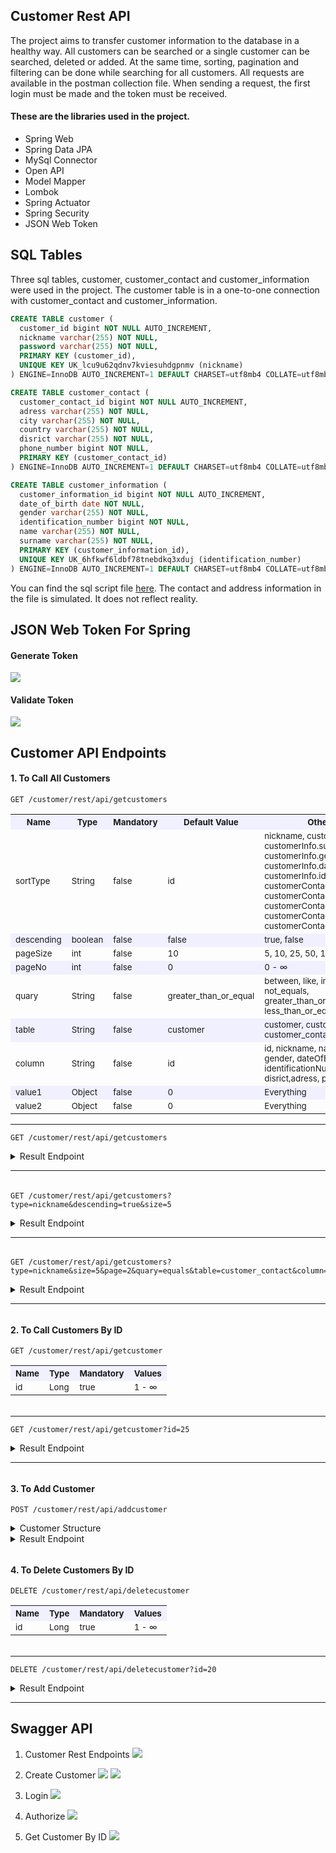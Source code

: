 
## Customer Rest API

The project aims to transfer customer information to the database in a healthy way. All customers can be searched or a single customer can be searched, deleted or added. At the same time, sorting, pagination and filtering can be done while searching for all customers. All requests are available in the postman collection file. When sending a request, the first login must be made and the token must be received.

#### These are the libraries used in the project.

* Spring Web
* Spring Data JPA
* MySql Connector
* Open API
* Model Mapper
* Lombok
* Spring Actuator
* Spring Security
* JSON Web Token

## SQL Tables

Three sql tables, customer, customer_contact and customer_information were used in the project. The customer table is in a one-to-one connection with customer_contact and customer_information.

```SQL
CREATE TABLE customer (
  customer_id bigint NOT NULL AUTO_INCREMENT,
  nickname varchar(255) NOT NULL,
  password varchar(255) NOT NULL,
  PRIMARY KEY (customer_id),
  UNIQUE KEY UK_lcu9u62qdnv7kviesuhdgpnmv (nickname)
) ENGINE=InnoDB AUTO_INCREMENT=1 DEFAULT CHARSET=utf8mb4 COLLATE=utf8mb4_0900_ai_ci;

CREATE TABLE customer_contact (
  customer_contact_id bigint NOT NULL AUTO_INCREMENT,
  adress varchar(255) NOT NULL,
  city varchar(255) NOT NULL,
  country varchar(255) NOT NULL,
  disrict varchar(255) NOT NULL,
  phone_number bigint NOT NULL,
  PRIMARY KEY (customer_contact_id)
) ENGINE=InnoDB AUTO_INCREMENT=1 DEFAULT CHARSET=utf8mb4 COLLATE=utf8mb4_0900_ai_ci;

CREATE TABLE customer_information (
  customer_information_id bigint NOT NULL AUTO_INCREMENT,
  date_of_birth date NOT NULL,
  gender varchar(255) NOT NULL,
  identification_number bigint NOT NULL,
  name varchar(255) NOT NULL,
  surname varchar(255) NOT NULL,
  PRIMARY KEY (customer_information_id),
  UNIQUE KEY UK_6hfkwf6ldbf78tnebdkq3xduj (identification_number)
) ENGINE=InnoDB AUTO_INCREMENT=1 DEFAULT CHARSET=utf8mb4 COLLATE=utf8mb4_0900_ai_ci;
```
You can find the sql script file [here](https://github.com/gurkanguldas/Customer-Rest-API/blob/main/Customer.sql). The contact and address information in the file is simulated. It does not reflect reality.

## JSON Web Token For Spring
#### Generate Token
![](https://user-images.githubusercontent.com/59657939/177346206-59bb3b69-60f0-4ac4-b821-8be183bbf85c.svg)
#### Validate Token
![](https://user-images.githubusercontent.com/59657939/177349858-380d5054-33ca-4787-984c-f4666b1649a1.svg)
## Customer API Endpoints
#### 1. To Call All Customers
```
GET /customer/rest/api/getcustomers
```


<table>
  <tr style="background-color:#f0f0ff">
    <th><sub>Name</sub></th>
    <th><sub>Type</sub></th>
    <th><sub>Mandatory</sub></th>
    <th><sub>Default Value</sub></th>
    <th><sub>Other Values</sub></th>
  </tr>
  <tr>
    <td><sub>sortType</sub></td>
    <td><sub>String</sub></td>
    <td><sub>false</sub></td>
    <td><sub>id</sub></td>
    <td>
    <sub>
        nickname, customerInfo.name, customerInfo.surname, customerInfo.gender, <br />customerInfo.dateOfBirth,
        customerInfo.identificationNumber,<br /> customerContact.country,
        customerContact.city, customerContact.disrict,<br />
        customerContact.adress, customerContact.phoneNumber
    </sub>
    </td>
  </tr>
  <tr style="background-color:#f0f0ff">
    <td><sub>descending</sub></td>
    <td><sub>boolean</sub></td>
    <td><sub>false</sub></td>
    <td><sub>false</sub></td>
    <td><sub>true, false</sub></td>
  </tr>
  <tr>
    <td><sub>pageSize</sub></td>
    <td><sub>int</sub></td>
    <td><sub>false</sub></td>
    <td><sub>10</sub></td>
    <td><sub>5, 10, 25, 50, 100 ...</sub></td>
  </tr>
  <tr style="background-color:#f0f0ff">
    <td><sub>pageNo</sub></td>
    <td><sub>int</sub></td>
    <td><sub>false</sub></td>
    <td><sub>0</sub></td>
    <td><sub>0 - ∞</sub></td>
  </tr>
  <tr>
    <td><sub>quary</sub></td>
    <td><sub>String</sub></td>
    <td><sub>false</sub></td>
    <td><sub>greater_than_or_equal</sub></td>
    <td><sub>between, like, in, equals, not_equals,<br> greater_than_or_equal, less_than_or_equal</sub></td>
  </tr>
  <tr style="background-color:#f0f0ff">
    <td><sub>table</sub></td>
    <td><sub>String</sub></td>
    <td><sub>false</sub></td>
    <td><sub>customer</sub></td>
    <td><sub>customer, customer_information, customer_contact</sub></td>
  </tr>
  <tr>
    <td><sub>column</sub></td>
    <td><sub>String</sub></td>
    <td><sub>false</sub></td>
    <td><sub>id</sub></td>
    <td><sub>id, nickname, name, surname, gender, dateOfBirth,<br>
        identificationNumber, country,city, disrict,adress, phoneNumber
        </sub></td>
  </tr>
  <tr style="background-color:#f0f0ff">
    <td><sub>value1</sub></td>
    <td><sub>Object</sub></td>
    <td><sub>false</sub></td>
    <td><sub>0</sub></td>
    <td><sub>Everything</sub></td>
  </tr>
  <tr>
    <td><sub>value2</sub></td>
    <td><sub>Object</sub></td>
    <td><sub>false</sub></td>
    <td><sub>0</sub></td>
    <td><sub>Everything</sub></td>
  </tr>
</table>

***
```
GET /customer/rest/api/getcustomers
```

<details>
  <summary>
    Result Endpoint
  </summary>
  
```json
{
  "succesful": true,
  "code": "getCustomers",
  "message": "The customer list has been successfully called up.",
  "result": [
    {
      "id": 1,
      "nickname": "yagizaybar65",
      "password": "IsrF16eJ7amxIc2",
      "customerInfo": {
        "id": 1,
        "name": "Yağız Erkân",
        "surname": "Aybar",
        "gender": "man",
        "dateOfBirth": "1970-09-17",
        "identificationNumber": 20781401532
      },
      "customerContact": {
        "id": 1,
        "country": "Turkey",
        "city": "GİRESUN",
        "disrict": "BULANCAK",
        "adress": "AHMETLİ KÖYÜ MAH.MERKEZ MEVKİ SOKAK NO:19 93072 BULANCAK/GİRESUN",
        "phoneNumber": 905456974246
      }
    },
    {
      "id": 2,
      "nickname": "celâleddindaglaroglu20",
      "password": "nBy8n5HCqq7",
      "customerInfo": {
        "id": 2,
        "name": "Celâleddin Asil",
        "surname": "Dağlaroğlu",
        "gender": "man",
        "dateOfBirth": "1989-08-01",
        "identificationNumber": 27255242181
      },
      "customerContact": {
        "id": 2,
        "country": "Turkey",
        "city": "TEKİRDAĞ",
        "disrict": "ÇERKEZKÖY",
        "adress": "GAZİ MUSTAFA KEMALPAŞA MAH.ŞEKER SOKAK NO:717 110896 ÇERKEZKÖY/TEKİRDAĞ",
        "phoneNumber": 905442480200
      }
    },
    {
      "id": 3,
      "nickname": "seybangonultas17",
      "password": "9la33LwmbX",
      "customerInfo": {
        "id": 3,
        "name": "Şeyban Altan",
        "surname": "Gönültaş",
        "gender": "man",
        "dateOfBirth": "1967-11-28",
        "identificationNumber": 17523295028
      },
      "customerContact": {
        "id": 3,
        "country": "Turkey",
        "city": "KONYA",
        "disrict": "SELÇUKLU",
        "adress": "BÜYÜKKAYACIK MAH.ORMANSEVEN SOKAK NO:816 100632 SELÇUKLU/KONYA",
        "phoneNumber": 905421818316
      }
    },
    {
      "id": 4,
      "nickname": "nihataybar42",
      "password": "G39gWvNCQARu",
      "customerInfo": {
        "id": 4,
        "name": "Nihat Cihad",
        "surname": "Aybar",
        "gender": "man",
        "dateOfBirth": "2006-01-21",
        "identificationNumber": 10328328145
      },
      "customerContact": {
        "id": 4,
        "country": "Turkey",
        "city": "MERSİN",
        "disrict": "AKDENİZ",
        "adress": "KARACAİLYAS MAH.2971. SOKAK NO:363 119645 AKDENİZ/MERSİN",
        "phoneNumber": 905456612249
      }
    },
    {
      "id": 5,
      "nickname": "ensarakisik53",
      "password": "sW56afU3F0aCT5N",
      "customerInfo": {
        "id": 5,
        "name": "Ensar Agâh",
        "surname": "Akışık",
        "gender": "man",
        "dateOfBirth": "1997-06-17",
        "identificationNumber": 18390353664
      },
      "customerContact": {
        "id": 5,
        "country": "Turkey",
        "city": "İSTANBUL",
        "disrict": "ADALAR",
        "adress": "KINALIADA MAH.MANASTIRALTI KÜME EVLERİ SOKAK NO:211 95630 ADALAR/İSTANBUL",
        "phoneNumber": 905471484248
      }
    },
    {
      "id": 6,
      "nickname": "samiyildizoglu60",
      "password": "PV4ai8rmI72g8cgJ",
      "customerInfo": {
        "id": 6,
        "name": "Sami Ercan",
        "surname": "Yıldızoğlu",
        "gender": "man",
        "dateOfBirth": "1949-01-16",
        "identificationNumber": 13958337237
      },
      "customerContact": {
        "id": 6,
        "country": "Turkey",
        "city": "İSTANBUL",
        "disrict": "ÜMRANİYE",
        "adress": "ÇAKMAK MAH.MEKAN SOKAK NO:683 96252 ÜMRANİYE/İSTANBUL",
        "phoneNumber": 905453959833
      }
    },
    {
      "id": 7,
      "nickname": "hayalipektemek43",
      "password": "4E2Hsy8rdHx",
      "customerInfo": {
        "id": 7,
        "name": "Hayali Gürkan",
        "surname": "Pektemek",
        "gender": "man",
        "dateOfBirth": "1944-04-07",
        "identificationNumber": 10676447910
      },
      "customerContact": {
        "id": 7,
        "country": "Turkey",
        "city": "İSTANBUL",
        "disrict": "ARNAVUTKÖY",
        "adress": "ANADOLU MAH.GELİBOLU CADDESİ SOKAK NO:560 119236 ARNAVUTKÖY/İSTANBUL",
        "phoneNumber": 905434302266
      }
    },
    {
      "id": 8,
      "nickname": "atalaykocoglu2",
      "password": "8cEqf55s46",
      "customerInfo": {
        "id": 8,
        "name": "Atalay Türkeş",
        "surname": "Koçoğlu",
        "gender": "man",
        "dateOfBirth": "2000-06-23",
        "identificationNumber": 22994273077
      },
      "customerContact": {
        "id": 8,
        "country": "Turkey",
        "city": "İSTANBUL",
        "disrict": "EYÜP",
        "adress": "GÜZELTEPE MAH.YENİ DUVAR SOKAK NO:542 95830 EYÜP/İSTANBUL",
        "phoneNumber": 905371975315
      }
    },
    {
      "id": 9,
      "nickname": "vehbibarbarosoglu7",
      "password": "6lL4m60uc",
      "customerInfo": {
        "id": 9,
        "name": "Vehbi Şihab",
        "surname": "Barbarosoğlu",
        "gender": "man",
        "dateOfBirth": "2008-01-10",
        "identificationNumber": 13604908183
      },
      "customerContact": {
        "id": 9,
        "country": "Turkey",
        "city": "ADANA",
        "disrict": "YÜREĞİR",
        "adress": "ULUBATLI HASAN MAH.3051. SOKAK NO:501 78213 YÜREĞİR/ADANA",
        "phoneNumber": 905364701754
      }
    },
    {
      "id": 10,
      "nickname": "tumerhamzaoglu51",
      "password": "4vv5Xc5jKLRt34H8v",
      "customerInfo": {
        "id": 10,
        "name": "Tümer Özden",
        "surname": "Hamzaoğlu",
        "gender": "man",
        "dateOfBirth": "1957-05-02",
        "identificationNumber": 24087597079
      },
      "customerContact": {
        "id": 10,
        "country": "Turkey",
        "city": "HATAY",
        "disrict": "İSKENDERUN",
        "adress": "NARDÜZÜ-NESLİ MAH.186. SOKAK NO:837 94364 İSKENDERUN/HATAY",
        "phoneNumber": 905515456072
      }
    }
  ]
}
```

</details>

***

######

```
GET /customer/rest/api/getcustomers?type=nickname&descending=true&size=5
```

<details>
  <summary>
    Result Endpoint
  </summary>
  
```json
{
  "succesful": true,
  "code": "getCustomers",
  "message": "The customer list has been successfully called up.",
  "result": [
    {
      "id": 326,
      "nickname": "zumrutpektemek25",
      "password": "Q2yjs77rQ",
      "customerInfo": {
        "id": 326,
        "name": "Zümrüt Berçin",
        "surname": "Pektemek",
        "gender": "woman",
        "dateOfBirth": "1941-07-27",
        "identificationNumber": 17677987263
      },
      "customerContact": {
        "id": 326,
        "country": "Turkey",
        "city": "KASTAMONU",
        "disrict": "DADAY",
        "adress": "KAYABAĞI KÖYÜ MAH.KARŞI MEVKİ SOKAK NO:335 98318 DADAY/KASTAMONU",
        "phoneNumber": 905458633366
      }
    },
    {
      "id": 498,
      "nickname": "zumrutakbulut2",
      "password": "T15J53hOVi3470u",
      "customerInfo": {
        "id": 498,
        "name": "Zümrüt",
        "surname": "Akbulut",
        "gender": "woman",
        "dateOfBirth": "1965-08-19",
        "identificationNumber": 24645342730
      },
      "customerContact": {
        "id": 498,
        "country": "Turkey",
        "city": "TEKİRDAĞ",
        "disrict": "ÇORLU",
        "adress": "AHİMEHMET KÖYÜ MAH.13. SOKAK NO:185 110944 ÇORLU/TEKİRDAĞ",
        "phoneNumber": 905361588334
      }
    },
    {
      "id": 442,
      "nickname": "zuleyhaerberk53",
      "password": "HQiGMu2X",
      "customerInfo": {
        "id": 442,
        "name": "Züleyha",
        "surname": "Erberk",
        "gender": "woman",
        "dateOfBirth": "1997-05-27",
        "identificationNumber": 21197941850
      },
      "customerContact": {
        "id": 442,
        "country": "Turkey",
        "city": "BALIKESİR",
        "disrict": "BALYA",
        "adress": "ENVERPAŞA MAH.NALBANT ABDULLAH KANDEMİR SOKAK NO:211 83675 BALYA/BALIKESİR",
        "phoneNumber": 905447875840
      }
    },
    {
      "id": 451,
      "nickname": "zulalbarbarosoglu73",
      "password": "THMUftrA0",
      "customerInfo": {
        "id": 451,
        "name": "Zülal",
        "surname": "Barbarosoğlu",
        "gender": "woman",
        "dateOfBirth": "2006-06-01",
        "identificationNumber": 27927916459
      },
      "customerContact": {
        "id": 451,
        "country": "Turkey",
        "city": "İSTANBUL",
        "disrict": "GAZİOSMANPAŞA",
        "adress": "HÜRRİYET MAH.315. SOKAK NO:696 95968 GAZİOSMANPAŞA/İSTANBUL",
        "phoneNumber": 905356944120
      }
    },
    {
      "id": 372,
      "nickname": "zubeydekarabocek78",
      "password": "4pSr48itf042",
      "customerInfo": {
        "id": 372,
        "name": "Zübeyde",
        "surname": "Karaböcek",
        "gender": "woman",
        "dateOfBirth": "1979-03-12",
        "identificationNumber": 28881181045
      },
      "customerContact": {
        "id": 372,
        "country": "Turkey",
        "city": "AFYONKARAHİSAR",
        "disrict": "HOCALAR",
        "adress": "YEŞİLHİSAR-CUMHURİYET MAH.CİHAN SOKAK NO:161 79640 HOCALAR/AFYONKARAHİSAR",
        "phoneNumber": 905348544803
      }
    }
  ]
}
```

</details>

***

######

```
GET /customer/rest/api/getcustomers?type=nickname&size=5&page=2&quary=equals&table=customer_contact&column=city&start_value=ANKARA
```

<details>
  <summary>
    Result Endpoint
  </summary>
  
```json
{
  "succesful": true,
  "code": "getCustomers",
  "message": "The customer list has been successfully called up.",
  "result": [
    {
      "id": 478,
      "nickname": "julidecetin71",
      "password": "Y848cHGSKBOBMdJ",
      "customerInfo": {
        "id": 478,
        "name": "Julide",
        "surname": "Çetin",
        "gender": "woman",
        "dateOfBirth": "1996-02-01",
        "identificationNumber": 26516876938
      },
      "customerContact": {
        "id": 478,
        "country": "Turkey",
        "city": "ANKARA",
        "disrict": "ÇANKAYA",
        "adress": "ÜNİVERSİTELER MAH.1614. SOKAK NO:288 80988 ÇANKAYA/ANKARA",
        "phoneNumber": 905391239034
      }
    },
    {
      "id": 463,
      "nickname": "julideozkok9",
      "password": "EQuVtT7wD9oIUOW",
      "customerInfo": {
        "id": 463,
        "name": "Julide",
        "surname": "Özkök",
        "gender": "woman",
        "dateOfBirth": "2003-09-28",
        "identificationNumber": 23265857397
      },
      "customerContact": {
        "id": 463,
        "country": "Turkey",
        "city": "ANKARA",
        "disrict": "ETİMESGUT",
        "adress": "GÜZELKENT MAH.720. SOKAK NO:362 125556 ETİMESGUT/ANKARA",
        "phoneNumber": 905442818001
      }
    },
    {
      "id": 144,
      "nickname": "kadirsozeri56",
      "password": "Sx2WbXKU6",
      "customerInfo": {
        "id": 144,
        "name": "Kadir ",
        "surname": "Sözeri",
        "gender": "man",
        "dateOfBirth": "1969-06-10",
        "identificationNumber": 27229413142
      },
      "customerContact": {
        "id": 144,
        "country": "Turkey",
        "city": "ANKARA",
        "disrict": "KEÇİÖREN",
        "adress": "ESERTEPE MAH.303. SOKAK NO:50 81084 KEÇİÖREN/ANKARA",
        "phoneNumber": 905498780620
      }
    },
    {
      "id": 455,
      "nickname": "nazanbasoglu78",
      "password": "l7HpO3y0V",
      "customerInfo": {
        "id": 455,
        "name": "Nazan",
        "surname": "Başoğlu",
        "gender": "woman",
        "dateOfBirth": "1975-04-20",
        "identificationNumber": 28895114221
      },
      "customerContact": {
        "id": 455,
        "country": "Turkey",
        "city": "ANKARA",
        "disrict": "ALTINDAĞ",
        "adress": "ALEMDAĞ MAH.1042/1 SOKAK NO:799 80827 ALTINDAĞ/ANKARA",
        "phoneNumber": 905377225829
      }
    },
    {
      "id": 170,
      "nickname": "necibbademci36",
      "password": "y3CUlL5BfXeRIBOW",
      "customerInfo": {
        "id": 170,
        "name": "Necib ",
        "surname": "Bademci",
        "gender": "man",
        "dateOfBirth": "1958-09-17",
        "identificationNumber": 11746434403
      },
      "customerContact": {
        "id": 170,
        "country": "Turkey",
        "city": "ANKARA",
        "disrict": "KIZILCAHAMAM",
        "adress": "GÜNEYSARAY KÖYÜ MAH.KÖYÜN KENDİSİ SOKAK NO:895 123962 KIZILCAHAMAM/ANKARA",
        "phoneNumber": 905387578561
      }
    }
  ]
}
```

</details>

***

######

#### 2. To Call Customers By ID

```
GET /customer/rest/api/getcustomer
```

<table>
  <tr style="background-color:#f0f0ff">
    <th><sub>Name</sub></th>
    <th><sub>Type</sub></th>
    <th><sub>Mandatory</sub></th>
    <th><sub>Values</sub></th>
  </tr>
  <tr>
    <td><sub>id</sub></td>
    <td><sub>Long</sub></td>
    <td><sub>true</sub></td>
    <td><sub>1 - ∞</sub></td>
  </tr>
  
</table>

######

***

```
GET /customer/rest/api/getcustomer?id=25
```

<details>
  <summary>
    Result Endpoint
  </summary>
  
```json
{
  "succesful": true,
  "code": "getCustomerById",
  "message": "Customer ID 25 was successfully returned.",
  "result": {
    "id": 25,
    "nickname": "ertugrulakyuz50",
    "password": "YhM4QF86H",
    "customerInfo": {
      "id": 25,
      "name": "Ertuğrul Ali",
      "surname": "Akyüz",
      "gender": "man",
      "dateOfBirth": "1997-04-11",
      "identificationNumber": 13736613104
    },
    "customerContact": {
      "id": 25,
      "country": "Turkey",
      "city": "ERZURUM",
      "disrict": "YAKUTİYE",
      "adress": "ÖMER NASUHİ BİLMEN MAH.FERAH SOKAK NO:883 119134 YAKUTİYE/ERZURUM",
      "phoneNumber": 905422950976
    }
  }
}
```

</details>

***
######

#### 3. To Add Customer

```
POST /customer/rest/api/addcustomer
```

<details>
  <summary>
    Customer Structure
  </summary>
  
```json
{
  "id": 0,
  "nickname": "string",
  "password": "string",
  "customerInfo": {
    "id": 0,
    "name": "string",
    "surname": "string",
    "gender": "string",
    "dateOfBirth": "yyyy-mm-dd",
    "identificationNumber": 0
  },
  "customerContact": {
    "id": 0,
    "country": "string",
    "city": "string",
    "disrict": "string",
    "adress": "string",
    "phoneNumber": 0
  }
}
```

</details>

<details>
  <summary>
    Result Endpoint
  </summary>
  
```json
{
  "succesful": true,
  "code": "addCustomer",
  "message": "Customer registration successful.",
  "result": {
    "id": 0,
    "nickname": "gurkanguldas12",
    "password": "$2a$10$lDMe7/ENhpnVkW28XCLKHeAG7KU5v9HddqiZYLH4JOWGc2gzIe66G",
    "customerInfo": {
      "id": 0,
      "name": "Bekir Gurkan",
      "surname": "Guldas",
      "gender": "man",
      "dateOfBirth": "1998-06-27",
      "identificationNumber": 12345678904
    },
    "customerContact": {
      "id": 0,
      "country": "Turkey",
      "city": "Istanbul",
      "disrict": "Pendik",
      "adress": "Batı Mah.",
      "phoneNumber": 905455454545
    }
  }
}
```

</details>

######

######

#### 4. To Delete Customers By ID

```
DELETE /customer/rest/api/deletecustomer
```

<table>
  <tr style="background-color:#f0f0ff">
    <th><sub>Name</sub></th>
    <th><sub>Type</sub></th>
    <th><sub>Mandatory</sub></th>
    <th><sub>Values</sub></th>
  </tr>
  <tr>
    <td><sub>id</sub></td>
    <td><sub>Long</sub></td>
    <td><sub>true</sub></td>
    <td><sub>1 - ∞</sub></td>
  </tr>
  
</table>

######

***

```
DELETE /customer/rest/api/deletecustomer?id=20
```

<details>
  <summary>
    Result Endpoint
  </summary>
  
```json
{
  "succesful": true,
  "code": "deleteCustomerById",
  "message": "The customer with ID number 20 was deleted.",
  "result": {
    "id": 20,
    "nickname": "hurkansozeri71",
    "password": "044x1Yt0eoQ",
    "customerInfo": {
      "id": 20,
      "name": "Hürkan İhvan",
      "surname": "Sözeri",
      "gender": "man",
      "dateOfBirth": "1993-07-05",
      "identificationNumber": 21831255161
    },
    "customerContact": {
      "id": 20,
      "country": "Turkey",
      "city": "MANİSA",
      "disrict": "AHMETLİ",
      "adress": "GÖKKAYA-SÜLEYMAN SUAT MAH.ASMALI SOKAK NO:447 103100 AHMETLİ/MANİSA",
      "phoneNumber": 905387346569
    }
  }
}
```

</details>

***

## Swagger API

1. Customer Rest Endpoints
![](https://user-images.githubusercontent.com/59657939/177370307-c1d6a0be-7070-4bb9-ac96-7d1a8c2002fb.png)

2. Create Customer
![](https://user-images.githubusercontent.com/59657939/177370312-e680c7e6-786d-45f7-8fe7-6a376214d9bb.png)
![](https://user-images.githubusercontent.com/59657939/177370315-f47de70e-8afd-4cc3-b7d9-f4647b21ac82.png)

3. Login
![](https://user-images.githubusercontent.com/59657939/177370322-e5a25156-657e-4691-b35b-a5a6e5a9d44f.png)

4. Authorize
![](https://user-images.githubusercontent.com/59657939/177370324-7d4b63cf-363e-4d2d-a408-2bf1f1702653.png)

5. Get Customer By ID
![](https://user-images.githubusercontent.com/59657939/177370327-31d52ab5-2658-4457-92e9-5c4733e7a174.png)